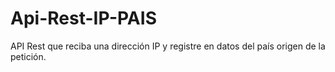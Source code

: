 # Api-Rest-IP-PAIS
API Rest que reciba una dirección IP y registre en datos  del país origen de la petición.
